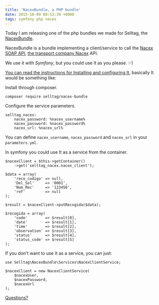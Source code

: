 ```yaml
---
title: 'NacexBundle, a PHP bundle'
date: 2015-10-09 08:53:39 +0000
tags: symfony php nacex
---
```

Today I am releasing one of the php bundles we made for Selltag, the [NacexBundle][bundle].

NacexBundle is a bundle implementing a client/service to call the [Nacex SOAP API][nacex_soap], [the transport company Nacex][nacex] API.

We use it with *Symfony*, but you could use It as you please. :-)

[You can read the instructions for Installing and configuring It][readme], basically It would be something like:

Install through composer.

<pre><code class="language-bash">composer require selltag/nacex-bundle
</code></pre>


Configure the service parameters.

<pre><code class="language-bash">selltag_nacex:
    nacex_password: %nacex_username%
    nacex_password: %nacex_password%
    nacex_url: %nacex_url%
</code></pre>

You can define `nacex_username`, `nacex_password` and `nacex_url` in your `parameters.yml`.

In symfony you could use It as a service from the container.

<pre><code class="language-php">$nacexClient = $this->getContainer()
    ->get('selltag_nacex.nacex_client');

$data = array(
    'reco_codigo' => null,
    'Del_Sol'     => '0001',
    'Num_Rec'     => '123456',
    'ref'         => null
);

$result = $nacexClient->putRecogida($data);

$recogida = array(
    'code'        => $result[0],
    'date'        => $result[1],
    'time'        => $result[2],
    'observation' => $result[3],
    'status'      => $result[4],
    'status_code' => $result[5]
);
</code></pre>

If you don't want to use It as a service, you can just:

<pre><code class="language-bash">use Selltag\NacexBundle\Services\NacexClientService;

$nacexClient = new NacexClientService(
    $nacexUser,
    $nacexPassword,
    $nacexUrl
);
</code></pre>


[Questions?][issue]

[issue]: https://github.com/javaguirre/NacexBundle/issues
[bundle]: https://github.com/javaguirre/NacexBundle
[readme]: https://github.com/javaguirre/NacexBundle/blob/master/README.md
[nacex]: https://www.nacex.es
[nacex_soap]: https://www.nacex.es/irIntegracionesWebservice.do

